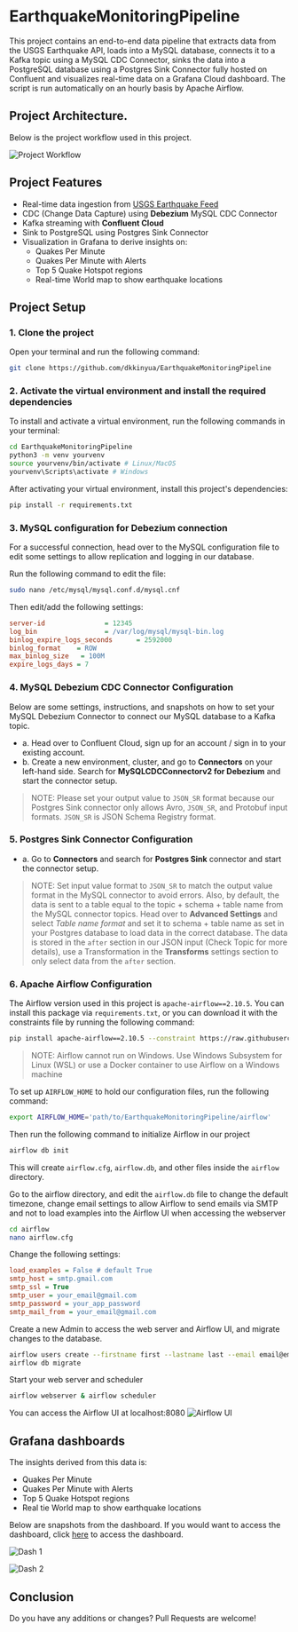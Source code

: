 # EarthquakeMonitoringPipeline
This project contains an end-to-end data pipeline that extracts data from the USGS Earthquake API, loads into a MySQL database, connects it to a Kafka topic using a MySQL CDC Connector, sinks the data into a PostgreSQL database using a Postgres Sink Connector fully hosted on Confluent and visualizes real-time data on a Grafana Cloud dashboard. The script is run automatically on an hourly basis by Apache Airflow.

## Project Architecture.

Below is the project workflow used in this project.

![Project Workflow](https://res.cloudinary.com/depbmpoam/image/upload/v1752054404/Screenshot_2025-07-09_124443_zwk6ef.png)

## Project Features

- Real-time data ingestion from [USGS Earthquake Feed](https://earthquake.usgs.gov/earthquakes/feed/v1.0/geojson.php)
- CDC (Change Data Capture) using **Debezium** MySQL CDC Connector
- Kafka streaming with **Confluent Cloud**
- Sink to PostgreSQL using Postgres Sink Connector
- Visualization in Grafana to derive insights on:
    - Quakes Per Minute
    - Quakes Per Minute with Alerts
    - Top 5 Quake Hotspot regions
    - Real-time World map to show earthquake locations

## Project Setup

### 1. Clone the project
Open your terminal and run the following command:

```bash
git clone https://github.com/dkkinyua/EarthquakeMonitoringPipeline
```

### 2. Activate the virtual environment and install the required dependencies
To install and activate a virtual environment, run the following commands in your terminal:

```bash
cd EarthquakeMonitoringPipeline
python3 -m venv yourvenv
source yourvenv/bin/activate # Linux/MacOS
yourvenv\Scripts\activate # Windows
```

After activating your virtual environment, install this project's dependencies:

```bash
pip install -r requirements.txt
```

### 3. MySQL configuration for Debezium connection

For a successful connection, head over to the MySQL configuration file to edit some settings to allow replication and logging in our database.

Run the following command to edit the file:

```bash
sudo nano /etc/mysql/mysql.conf.d/mysql.cnf
```

Then edit/add the following settings:

```ini
server-id               = 12345
log_bin                 = /var/log/mysql/mysql-bin.log
binlog_expire_logs_seconds      = 2592000
binlog_format    = ROW
max_binlog_size   = 100M
expire_logs_days = 7
```
### 4. MySQL Debezium CDC Connector Configuration

Below are some settings, instructions, and snapshots on how to set your MySQL Debezium Connector to connect our MySQL database to a Kafka topic.

- a. Head over to Confluent Cloud, sign up for an account / sign in to your existing account.
- b. Create a new environment, cluster, and go to **Connectors** on your left-hand side. Search for **MySQLCDCConnectorv2 for Debezium** and start the connector setup.

> NOTE: Please set your output value to `JSON_SR` format because our Postgres Sink connector only allows Avro, `JSON_SR`, and Protobuf input formats. `JSON_SR` is JSON Schema Registry format.

### 5. Postgres Sink Connector Configuration

- a. Go to **Connectors** and search for **Postgres Sink** connector and start the connector setup.

> NOTE: Set input value format to `JSON_SR` to match the output value format in the MySQL connector to avoid errors. Also, by default, the data is sent to a table equal to the topic + schema + table name from the MySQL connector topics. Head over to **Advanced Settings** and select *Table name format* and set it to schema + table name as set in your Postgres database to load data in the correct database. The data is stored in the `after` section in our JSON input (Check Topic for more details), use a Transformation in the **Transforms** settings section to only select data from the `after` section.

### 6. Apache Airflow Configuration
The Airflow version used in this project is `apache-airflow==2.10.5`. You can install this package via `requirements.txt`, or you can download it with the constraints file by running the following command:
```bash
pip install apache-airflow==2.10.5 --constraint https://raw.githubusercontent.com/apache/airflow/constraints-2.10.5/constraints-3.10.txt
```

> NOTE: Airflow cannot run on Windows. Use Windows Subsystem for Linux (WSL) or use a Docker container to use Airflow on a Windows machine

To set up `AIRFLOW_HOME` to hold our configuration files, run the following command:
```bash
export AIRFLOW_HOME='path/to/EarthquakeMonitoringPipeline/airflow'
```
Then run the following command to initialize Airflow in our project

```bash
airflow db init
```
This will create `airflow.cfg`, `airflow.db`, and other files inside the `airflow` directory.

Go to the airflow directory, and edit the `airflow.db` file to change the default timezone, change email settings to allow Airflow to send emails via SMTP and not to load examples into the Airflow UI when accessing the webserver
```bash
cd airflow
nano airflow.cfg
```
Change the following settings:
```ini
load_examples = False # default True
smtp_host = smtp.gmail.com
smtp_ssl = True
smtp_user = your_email@gmail.com
smtp_password = your_app_password
smtp_mail_from = your_email@gmail.com
```
Create a new Admin to access the web server and Airflow UI, and migrate changes to the database.

```bash
airflow users create --firstname first --lastname last --email email@email.com --role Admin --password pass
airflow db migrate
```

Start your web server and scheduler

```bash
airflow webserver & airflow scheduler
```

You can access the Airflow UI at localhost:8080
![Airflow UI](https://res.cloudinary.com/depbmpoam/image/upload/v1752259858/Screenshot_2025-07-11_203233_ilpwny.png)

## Grafana dashboards
The insights derived from this data is:
- Quakes Per Minute
- Quakes Per Minute with Alerts
- Top 5 Quake Hotspot regions
- Real tie World map to show earthquake locations

Below are snapshots from the dashboard. If you would want to access the dashboard, click [here](https://deecodes.grafana.net/goto/GFkNW_sNg?orgId=1) to access the dashboard.

![Dash 1](https://res.cloudinary.com/depbmpoam/image/upload/v1752054532/Screenshot_2025-07-09_124803_n8gtsf.png)

![Dash 2](https://res.cloudinary.com/depbmpoam/image/upload/v1752054531/Screenshot_2025-07-09_124820_eokzg4.png)

## Conclusion

Do you have any additions or changes? Pull Requests are welcome!



